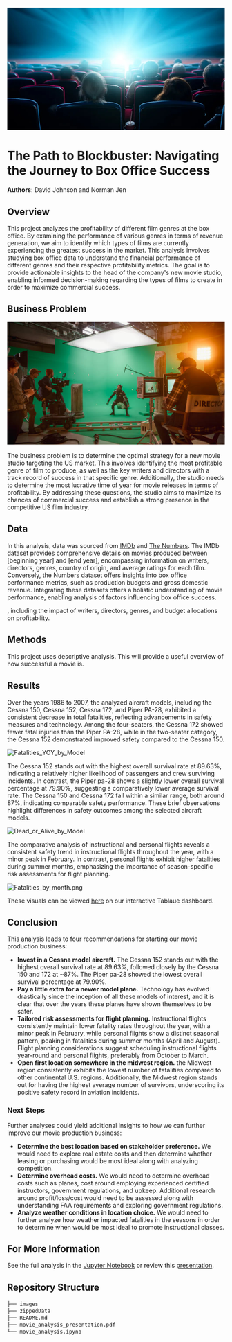 ![Movie-Theater](./images/movie_theater.jpg)

# The Path to Blockbuster: Navigating the Journey to Box Office Success

**Authors**: David Johnson and Norman Jen

## Overview

This project analyzes the profitability of different film genres at the box office. By examining the performance of various genres in terms of revenue generation, we aim to identify which types of films are currently experiencing the greatest success in the market. This analysis involves studying box office data to understand the financial performance of different genres and their respective profitability metrics. The goal is to provide actionable insights to the head of the company's new movie studio, enabling informed decision-making regarding the types of films to create in order to maximize commercial success.

## Business Problem

![Movie-Set](./images/movie_production_set.jpg)

The business problem is to determine the optimal strategy for a new movie studio targeting the US market. This involves identifying the most profitable genre of film to produce, as well as the key writers and directors with a track record of success in that specific genre. Additionally, the studio needs to determine the most lucrative time of year for movie releases in terms of profitability. By addressing these questions, the studio aims to maximize its chances of commercial success and establish a strong presence in the competitive US film industry.

## Data

In this analysis, data was sourced from [IMDb](https://www.imdb.com/) and [The Numbers](https://www.the-numbers.com/). The IMDb dataset provides comprehensive details on movies produced between [beginning year] and [end year], encompassing information on writers, directors, genres, country of origin, and average ratings for each film. Conversely, the Numbers dataset offers insights into box office performance metrics, such as production budgets and gross domestic revenue. Integrating these datasets offers a holistic understanding of movie performance, enabling analysis of factors influencing box office success.

, including the impact of writers, directors, genres, and budget allocations on profitability.

## Methods

This project uses descriptive analysis. This will provide a useful overview of how successful a movie is.

## Results

Over the years 1986 to 2007, the analyzed aircraft models, including the Cessna 150, Cessna 152, Cessna 172, and Piper PA-28, exhibited a consistent decrease in total fatalities, reflecting advancements in safety measures and technology. Among the four-seaters, the Cessna 172 showed fewer fatal injuries than the Piper PA-28, while in the two-seater category, the Cessna 152 demonstrated improved safety compared to the Cessna 150.

![Fatalities_YOY_by_Model](./images/fatalities_YOY_by_model.png)

The Cessna 152 stands out with the highest overall survival rate at 89.63%, indicating a relatively higher likelihood of passengers and crew surviving incidents. In contrast, the Piper pa-28 shows a slightly lower overall survival percentage at 79.90%, suggesting a comparatively lower average survival rate. The Cessna 150 and Cessna 172 fall within a similar range, both around 87%, indicating comparable safety performance. These brief observations highlight differences in safety outcomes among the selected aircraft models.

![Dead_or_Alive_by_Model](./images/doa_percent_by_model.png)

The comparative analysis of instructional and personal flights reveals a consistent safety trend in instructional flights throughout the year, with a minor peak in February. In contrast, personal flights exhibit higher fatalities during summer months, emphasizing the importance of season-specific risk assessments for flight planning.

![Fatalities_by_month.png](./images/Total_Fatalities_by_Month.png)

These visuals can be viewed [here](https://public.tableau.com/views/AviationIncidentAnalysis/Dashboard1?:language=en-US&:display_count=n&:origin=viz_share_link) on our interactive Tablaue dashboard.


## Conclusion

This analysis leads to four recommendations for starting our movie production business:

- **Invest in a Cessna model aircraft.** The Cessna 152 stands out with the highest overall survival rate at 89.63%, followed closely by the Cessna 150 and 172 at ~87%. The Piper pa-28 showed the lowest overall survival percentage at 79.90%. 
- **Pay a little extra for a newer model plane.** Technology has evolved drastically since the inception of all these models of interest, and it is clear that over the years these planes have shown themselves to be safer.
- **Tailored risk assessments for flight planning.** Instructional flights consistently maintain lower fatality rates throughout the year, with a minor peak in February, while personal flights show a distinct seasonal pattern, peaking in fatalities during summer months (April and August). Flight planning considerations suggest scheduling instructional flights year-round and personal flights, preferably from October to March.
- **Open first location somewhere in the midwest region.** the Midwest region consistently exhibits the lowest number of fatalities compared to other continental U.S. regions. Additionally, the Midwest region stands out for having the highest average number of survivors, underscoring its positive safety record in aviation incidents.

### Next Steps

Further analyses could yield additional insights to how we can further improve our movie production business:

- **Determine the best location based on stakeholder preference.** We would need to explore real estate costs and then determine whether leasing or purchasing would be most ideal along with analyzing competition.
- **Determine overhead costs.** We would need to determine overhead costs such as planes, cost around employing experienced certified instructors, government regulations, and upkeep. Additional research around profit/loss/cost would need to be assessed along with understanding FAA requirements and exploring government regulations.
- **Analyze weather conditions in location choice.** We would need to further analyze how weather impacted fatalities in the seasons in order to determine when would be most ideal to promote instructional classes.

## For More Information

See the full analysis in the [Jupyter Notebook](./notebooks/final.ipynb) or review this [presentation](./movie_analysis_presentation.pdf).

## Repository Structure

```
├── images
├── zippedData
├── README.md
├── movie_analysis_presentation.pdf
└── movie_analysis.ipynb
```